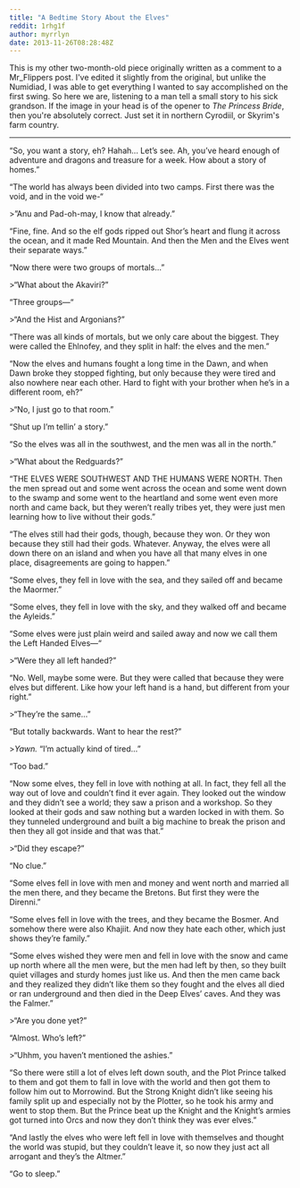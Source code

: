 ```yaml
---
title: "A Bedtime Story About the Elves"
reddit: 1rhg1f
author: myrrlyn
date: 2013-11-26T08:28:48Z
---
```


This is my other two-month-old piece originally written as a comment to a Mr_Flippers post. I've edited it slightly from the original, but unlike the Numidiad, I was able to get everything I wanted to say accomplished on the first swing. So here we are, listening to a man tell a small story to his sick grandson. If the image in your head is of the opener to *The Princess Bride*, then you're absolutely correct. Just set it in northern Cyrodiil, or Skyrim's farm country.
____
“So, you want a story, eh? Hahah… Let’s see. Ah, you’ve heard enough of adventure and dragons and treasure for a week. How about a story of homes.”

“The world has always been divided into two camps. First there was the void, and in the void we-“

&gt;”Anu and Pad-oh-may, I know that already.”

“Fine, fine. And so the elf gods ripped out Shor’s heart and flung it across the ocean, and it made Red Mountain. And then the Men and the Elves went their separate ways.”

“Now there were two groups of mortals…”

&gt;“What about the Akaviri?”

“Three groups—“

&gt;“And the Hist and Argonians?”

“There was all kinds of mortals, but we only care about the biggest. They were called the Ehlnofey, and they split in half: the elves and the men.”

“Now the elves and humans fought a long time in the Dawn, and when Dawn broke they stopped fighting, but only because they were tired and also nowhere near each other. Hard to fight with your brother when he’s in a different room, eh?”

&gt;“No, I just go to that room.”

“Shut up I’m tellin’ a story.”

“So the elves was all in the southwest, and the men was all in the north.”

&gt;“What about the Redguards?”

“THE ELVES WERE SOUTHWEST AND THE HUMANS WERE NORTH. Then the men spread out and some went across the ocean and some went down to the swamp and some went to the heartland and some went even more north and came back, but they weren’t really tribes yet, they were just men learning how to live without their gods.”

“The elves still had their gods, though, because they won. Or they won because they still had their gods. Whatever. Anyway, the elves were all down there on an island and when you have all that many elves in one place, disagreements are going to happen.”

“Some elves, they fell in love with the sea, and they sailed off and became the Maormer.”

“Some elves, they fell in love with the sky, and they walked off and became the Ayleids.”

“Some elves were just plain weird and sailed away and now we call them the Left Handed Elves—“

&gt;“Were they all left handed?”

“No. Well, maybe some were. But they were called that because they were elves but different. Like how your left hand is a hand, but different from your right.”

&gt;“They’re the same…”

“But totally backwards. Want to hear the rest?”

&gt;*Yawn.* “I’m actually kind of tired…”

“Too bad.”

“Now some elves, they fell in love with nothing at all. In fact, they fell all the way out of love and couldn’t find it ever again. They looked out the window and they didn’t see a world; they saw a prison and a workshop. So they looked at their gods and saw nothing but a warden locked in with them. So they tunneled underground and built a big machine to break the prison and then they all got inside and that was that.”

&gt;“Did they escape?”

“No clue.”

“Some elves fell in love with men and money and went north and married all the men there, and they became the Bretons. But first they were the Direnni.”

“Some elves fell in love with the trees, and they became the Bosmer. And somehow there were also Khajiit. And now they hate each other, which just shows they’re family.”

“Some elves wished they were men and fell in love with the snow and came up north where all the men were, but the men had left by then, so they built quiet villages and sturdy homes just like us. And then the men came back and they realized they didn’t like them so they fought and the elves all died or ran underground and then died in the Deep Elves’ caves. And they was the Falmer.”

&gt;“Are you done yet?”

“Almost. Who’s left?”

&gt;“Uhhm, you haven’t mentioned the ashies.”

“So there were still a lot of elves left down south, and the Plot Prince talked to them and got them to fall in love with the world and then got them to follow him out to Morrowind. But the Strong Knight didn’t like seeing his family split up and especially not by the Plotter, so he took his army and went to stop them. But the Prince beat up the Knight and the Knight’s armies got turned into Orcs and now they don’t think they was ever elves.”

“And lastly the elves who were left fell in love with themselves and thought the world was stupid, but they couldn’t leave it, so now they just act all arrogant and they’s the Altmer.”

“Go to sleep.”
